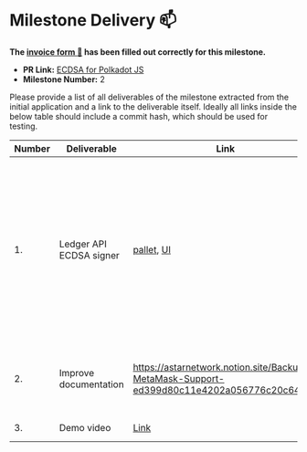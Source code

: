 # Milestone Delivery :mailbox:

**The [invoice form :pencil:](https://forms.gle/8Wx7nxtq8fKrsuEz8) has been filled out correctly for this milestone.**  

* **PR Link:** [ECDSA for Polkadot JS](https://github.com/w3f/Open-Grants-Program/pull/39)
* **Milestone Number:** 2

Please provide a list of all deliverables of the milestone extracted from the initial application and a link to the deliverable itself. Ideally all links inside the below table should include a commit hash, which should be used for testing.

| Number | Deliverable | Link | Notes |
| ------------- | ------------- | ------------- |------------- |
| 1. | Ledger API ECDSA signer | [pallet](https://github.com/AstarNetwork/astar-frame/tree/polkadot-v0.9.24/frame/custom-signatures), [UI](https://github.com/hoonsubin/apps/pull/2/files) | Ledger support consist of two components: the pallet (that supports any signature schemes to send transactions), and UI that requests Metamask to sign custom data (the `Call` structure). |
| 2. | Improve documentation | https://astarnetwork.notion.site/Backup-MetaMask-Support-ed399d80c11e4202a056776c20c64370 | Added documentation page that describes provided functionality. |
| 3. | Demo video | [Link](https://user-images.githubusercontent.com/40356749/104814290-7137a700-5851-11eb-8cef-00b9495da0d6.mp4) | Attached to [PR](https://github.com/hoonsubin/apps/pull/2). |
